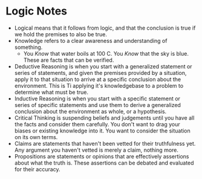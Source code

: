 # Logic Notes
- Logical means that it follows from logic, and that the conclusion is true if we hold the premises to also be true.
- Knowledge refers to a clear awareness and understanding of something. 
    - You *Know* that water boils at 100 C. You *Know* that the sky is blue. These are facts that can be verified.
- Deductive Reasoning is when you start with a generalized statement or series of statements, and given the premises provided by a situation, apply it to that situation to arrive at a specific conclusion about the environment. This is Ti applying it's knowledgebase to a problem to determine what must be true.
- Inductive Reasoning is when you start with a specific statement or series of specific statements and use them to derive a generalized conclusion about the environment as whole, or a hypothesis.
- Critical Thinking is suspending beliefs and judgements until you have all the facts and consider them carefully. You don't want to drag your biases or existing knowledge into it. You want to consider the situation on its own terms.
- Claims are statements that haven't been vetted for their truthfulness yet. Any argument you haven't vetted is merely a claim, nothing more.
- Propositions are statements or opinions that are effectively assertions about what the truth is. These assertions can be debated and evaluated for their accuracy.
